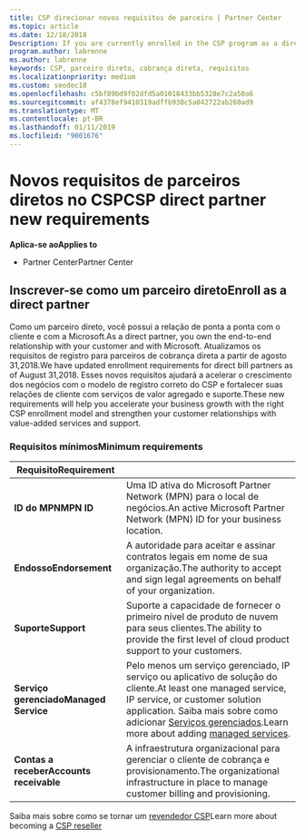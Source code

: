 ```yaml
---
title: CSP direcionar novos requisitos de parceiro | Partner Center
ms.topic: article
ms.date: 12/18/2018
Description: If you are currently enrolled in the CSP program as a direct partner, you should prepare to meet these updated support and services requirements.
program.author: labrenne
ms.author: labrenne
keywords: CSP, parceiro direto, cobrança direta, requisitos
ms.localizationpriority: medium
ms.custom: seodec18
ms.openlocfilehash: c5bf89bd9f02dfd5a01018433bb5328e7c2a50a6
ms.sourcegitcommit: af4378ef9410319adffb938c5a042722ab260ad9
ms.translationtype: MT
ms.contentlocale: pt-BR
ms.lasthandoff: 01/11/2019
ms.locfileid: "9001676"
---
```

# <a name="csp-direct-partner-new-requirements"></a><span data-ttu-id="be191-103">Novos requisitos de parceiros diretos no CSP</span><span class="sxs-lookup"><span data-stu-id="be191-103">CSP direct partner new requirements</span></span>

**<span data-ttu-id="be191-104">Aplica-se ao</span><span class="sxs-lookup"><span data-stu-id="be191-104">Applies to</span></span>**

- <span data-ttu-id="be191-105">Partner Center</span><span class="sxs-lookup"><span data-stu-id="be191-105">Partner Center</span></span>

## <a name="enroll-as-a-direct-partner"></a><span data-ttu-id="be191-106">Inscrever-se como um parceiro direto</span><span class="sxs-lookup"><span data-stu-id="be191-106">Enroll as a direct partner</span></span>

<span data-ttu-id="be191-107">Como um parceiro direto, você possui a relação de ponta a ponta com o cliente e com a Microsoft.</span><span class="sxs-lookup"><span data-stu-id="be191-107">As a direct partner, you own the end-to-end relationship with your customer and with Microsoft.</span></span> <span data-ttu-id="be191-108">Atualizamos os requisitos de registro para parceiros de cobrança direta a partir de agosto 31,2018.</span><span class="sxs-lookup"><span data-stu-id="be191-108">We have updated enrollment requirements for direct bill partners as of August 31,2018.</span></span> <span data-ttu-id="be191-109">Esses novos requisitos ajudará a acelerar o crescimento dos negócios com o modelo de registro correto do CSP e fortalecer suas relações de cliente com serviços de valor agregado e suporte.</span><span class="sxs-lookup"><span data-stu-id="be191-109">These new requirements will help you accelerate your business growth with the right CSP enrollment model and strengthen your customer relationships with value-added services and support.</span></span> 

### <a name="minimum-requirements"></a><span data-ttu-id="be191-110">Requisitos mínimos</span><span class="sxs-lookup"><span data-stu-id="be191-110">Minimum requirements</span></span>

|**<span data-ttu-id="be191-111">Requisito</span><span class="sxs-lookup"><span data-stu-id="be191-111">Requirement</span></span>**|                             |
|--------------------------------|--------------------------------------------------------------|
|**<span data-ttu-id="be191-112">ID do MPN</span><span class="sxs-lookup"><span data-stu-id="be191-112">MPN ID</span></span>**   |<span data-ttu-id="be191-113">Uma ID ativa do Microsoft Partner Network (MPN) para o local de negócios.</span><span class="sxs-lookup"><span data-stu-id="be191-113">An active Microsoft Partner Network (MPN) ID for your business location.</span></span>   |
|**<span data-ttu-id="be191-114">Endosso</span><span class="sxs-lookup"><span data-stu-id="be191-114">Endorsement</span></span>**   |<span data-ttu-id="be191-115">A autoridade para aceitar e assinar contratos legais em nome de sua organização.</span><span class="sxs-lookup"><span data-stu-id="be191-115">The authority to accept and sign legal agreements on behalf of your organization.</span></span>|
|**<span data-ttu-id="be191-116">Suporte</span><span class="sxs-lookup"><span data-stu-id="be191-116">Support</span></span>**   |<span data-ttu-id="be191-117">Suporte a capacidade de fornecer o primeiro nível de produto de nuvem para seus clientes.</span><span class="sxs-lookup"><span data-stu-id="be191-117">The ability to provide the first level of cloud product support to your customers.</span></span>|
|**<span data-ttu-id="be191-118">Serviço gerenciado</span><span class="sxs-lookup"><span data-stu-id="be191-118">Managed Service</span></span>**   |<span data-ttu-id="be191-119">Pelo menos um serviço gerenciado, IP serviço ou aplicativo de solução do cliente.</span><span class="sxs-lookup"><span data-stu-id="be191-119">At least one managed service, IP service, or customer solution application.</span></span> <span data-ttu-id="be191-120">Saiba mais sobre como adicionar [Serviços gerenciados](https://partner.microsoft.com/en-US/business-opportunities/managed-services-provider).</span><span class="sxs-lookup"><span data-stu-id="be191-120">Learn more about adding [managed services](https://partner.microsoft.com/en-US/business-opportunities/managed-services-provider).</span></span>|
|**<span data-ttu-id="be191-121">Contas a receber</span><span class="sxs-lookup"><span data-stu-id="be191-121">Accounts receivable</span></span>** |<span data-ttu-id="be191-122">A infraestrutura organizacional para gerenciar o cliente de cobrança e provisionamento.</span><span class="sxs-lookup"><span data-stu-id="be191-122">The organizational infrastructure in place to manage customer billing and provisioning.</span></span> 

<span data-ttu-id="be191-123">Saiba mais sobre como se tornar um [revendedor CSP](https://partner.microsoft.com/cloud-solution-provider)</span><span class="sxs-lookup"><span data-stu-id="be191-123">Learn more about becoming a [CSP reseller](https://partner.microsoft.com/cloud-solution-provider)</span></span>

<!-- for Jan 14 live date
## Transition from direct to indirect reseller

If you decide to move from a direct bill business to indirect reseller business,there are several steps you will need to take. To learn more about the transition, read [Transition from Cloud Solution Provider (CSP) direct partner to CSP indirect reseller](transition-direct-to-indirect) -->